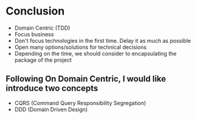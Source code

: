 
# Conclusion
- Domain Centric (TDD)
- Focus business
- Don't focus technologies in the first time. Delay it as much as possible
- Open many options/solutions for technical decisions
- Depending on the time, we should consider to encapsulating the package of the project

## Following On **Domain Centric**, I would like introduce two concepts
- CQRS (Command Query Responsibility Segregation)
- DDD (Domain Driven Design)